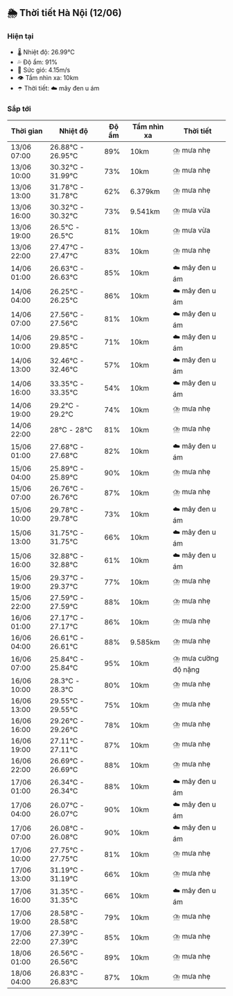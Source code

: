 ## 🌦️ Thời tiết Hà Nội (12/06)

### Hiện tại

- 🌡️ Nhiệt độ: 26.99℃
- 💦 Độ ẩm: 91%
- 💨 Sức gió: 4.15m/s
- 👁️ Tầm nhìn xa: 10km
- ☂️ Thời tiết: ☁️ mây đen u ám

### Sắp tới

| Thời gian | Nhiệt độ | Độ ẩm | Tầm nhìn xa | Thời tiết |
| --- | --- | --- | --- | --- |
| 13/06 07:00 | 26.88℃ - 26.95℃ | 89% | 10km | ⛈️ mưa nhẹ |
| 13/06 10:00 | 30.32℃ - 31.99℃ | 73% | 10km | ⛈️ mưa nhẹ |
| 13/06 13:00 | 31.78℃ - 31.78℃ | 62% | 6.379km | ⛈️ mưa nhẹ |
| 13/06 16:00 | 30.32℃ - 30.32℃ | 73% | 9.541km | ⛈️ mưa vừa |
| 13/06 19:00 | 26.5℃ - 26.5℃ | 81% | 10km | ⛈️ mưa vừa |
| 13/06 22:00 | 27.47℃ - 27.47℃ | 83% | 10km | ⛈️ mưa nhẹ |
| 14/06 01:00 | 26.63℃ - 26.63℃ | 85% | 10km | ☁️ mây đen u ám |
| 14/06 04:00 | 26.25℃ - 26.25℃ | 86% | 10km | ☁️ mây đen u ám |
| 14/06 07:00 | 27.56℃ - 27.56℃ | 81% | 10km | ☁️ mây đen u ám |
| 14/06 10:00 | 29.85℃ - 29.85℃ | 71% | 10km | ☁️ mây đen u ám |
| 14/06 13:00 | 32.46℃ - 32.46℃ | 57% | 10km | ☁️ mây đen u ám |
| 14/06 16:00 | 33.35℃ - 33.35℃ | 54% | 10km | ☁️ mây đen u ám |
| 14/06 19:00 | 29.2℃ - 29.2℃ | 74% | 10km | ⛈️ mưa nhẹ |
| 14/06 22:00 | 28℃ - 28℃ | 81% | 10km | ⛈️ mưa nhẹ |
| 15/06 01:00 | 27.68℃ - 27.68℃ | 82% | 10km | ☁️ mây đen u ám |
| 15/06 04:00 | 25.89℃ - 25.89℃ | 90% | 10km | ⛈️ mưa nhẹ |
| 15/06 07:00 | 26.76℃ - 26.76℃ | 87% | 10km | ⛈️ mưa nhẹ |
| 15/06 10:00 | 29.78℃ - 29.78℃ | 73% | 10km | ☁️ mây đen u ám |
| 15/06 13:00 | 31.75℃ - 31.75℃ | 66% | 10km | ☁️ mây đen u ám |
| 15/06 16:00 | 32.88℃ - 32.88℃ | 61% | 10km | ☁️ mây đen u ám |
| 15/06 19:00 | 29.37℃ - 29.37℃ | 77% | 10km | ⛈️ mưa nhẹ |
| 15/06 22:00 | 27.59℃ - 27.59℃ | 88% | 10km | ⛈️ mưa nhẹ |
| 16/06 01:00 | 27.17℃ - 27.17℃ | 86% | 10km | ⛈️ mưa nhẹ |
| 16/06 04:00 | 26.61℃ - 26.61℃ | 88% | 9.585km | ⛈️ mưa nhẹ |
| 16/06 07:00 | 25.84℃ - 25.84℃ | 95% | 10km | ⛈️ mưa cường độ nặng |
| 16/06 10:00 | 28.3℃ - 28.3℃ | 80% | 10km | ⛈️ mưa nhẹ |
| 16/06 13:00 | 29.55℃ - 29.55℃ | 75% | 10km | ⛈️ mưa nhẹ |
| 16/06 16:00 | 29.26℃ - 29.26℃ | 78% | 10km | ⛈️ mưa nhẹ |
| 16/06 19:00 | 27.11℃ - 27.11℃ | 87% | 10km | ⛈️ mưa nhẹ |
| 16/06 22:00 | 26.69℃ - 26.69℃ | 88% | 10km | ⛈️ mưa nhẹ |
| 17/06 01:00 | 26.34℃ - 26.34℃ | 88% | 10km | ☁️ mây đen u ám |
| 17/06 04:00 | 26.07℃ - 26.07℃ | 90% | 10km | ☁️ mây đen u ám |
| 17/06 07:00 | 26.08℃ - 26.08℃ | 90% | 10km | ☁️ mây đen u ám |
| 17/06 10:00 | 27.75℃ - 27.75℃ | 81% | 10km | ⛈️ mưa nhẹ |
| 17/06 13:00 | 31.19℃ - 31.19℃ | 66% | 10km | ⛈️ mưa nhẹ |
| 17/06 16:00 | 31.35℃ - 31.35℃ | 66% | 10km | ☁️ mây đen u ám |
| 17/06 19:00 | 28.58℃ - 28.58℃ | 79% | 10km | ⛈️ mưa nhẹ |
| 17/06 22:00 | 27.39℃ - 27.39℃ | 85% | 10km | ⛈️ mưa nhẹ |
| 18/06 01:00 | 26.56℃ - 26.56℃ | 89% | 10km | ⛈️ mưa nhẹ |
| 18/06 04:00 | 26.83℃ - 26.83℃ | 87% | 10km | ⛈️ mưa nhẹ |
